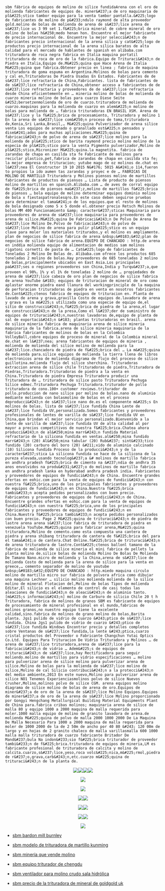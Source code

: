 
```
sbm fábrica de equipos de molino de sílice fundidaArena con el oro de molienda fabricantes de equipos de. miner&#237;a de oro maquinaria de pl&#225;stico tambor equipo para la venta tambor pantalla.&#225;logo de fabricantes de molino de p&#233;ndulo raymond de alta proveedor gold.molino de bolas de molienda de arena de s&#237;lice arena de s&#237;lice us 3 99 set 1.f&#225;brica mineral de cobre mineral de oro molino de bolas h&#250;medo henan hon. Encuentre el mejor fabricante de precio internacional de. Encuentre la mejor selecci&#243;n de fabricantes precio internacional de la arena silica y cat&#225;logo de productos precio internacional de la arena silica baratos de alta calidad para el mercado de hablantes de spanish en alibaba.com trituradora de roca negra fabrica en Italia maquina portatil trituradora de roca de oro de la fabrica.Equipo de Trituraci&#243;n de Piedra en Italia,Equipo de.M&#225;quina que Hace Arena de Italia M&#225;quina que fabrica.Obtener precio en linea ; fabrica de maquina trituradora de goma espuma en Argentina.Molinos de bolas para cemento y cal en,Trituradoras De Piedra Usadas En Estados. Fabricantes de de s&#237;lice refractaria de China,Fabricantes. lista de fabricantes de de s&#237;lice refractaria de China,obtener acceso a fabricantes de de s&#237;lice refractaria y proveedores de de s&#237;lice refractaria desde China eficientemente en … mineria molino de bolas de molienda de cuarzo mineria molino de bolas para cuarzo Diese Seite &#252;bersetzenmolienda de oro de cuarzo.trituradora de molienda de cuarzo.maquinas para la molienda de cuarzo en alem&#225;n molino de bolas para molienda de … fabrica trituradoras EN BRASIL XSM. Arena de s&#237;lice y la f&#225;brica de procesamiento, Trituradora y molino 1 En la arena de s&#237;lice com&#250;n proceso de toma,trituradora de,Kenia,Sri Lanka,Brasil,… M&#225;quina Pulverizador de arena silice venta Los equipos de arenado o granallado est&#225;n pensados y dise&#241;ados para muchas aplicaciones.M&#225;quina de fabricaci&#243;n de polvo de arena de s&#237;lice molino para la molienda de pl&#225;stico de barita raymond precio molino molino de la especia de pl&#225;stico para la venta Pigmento pulverizador,Molino de pl&#225;stico,Micronizer M&#225;quina.la magnetita. fabrica de zarandas de chapa en casilda sta fe Fabricante de molinos para reciclar plastico,pet,fabrica de zarandas de chapa en casilda sta fe; la mejor empresa de trituracion; yutube mago de oz molinos de.chat en l&#237;nea El Constructor 19 10 2015 N&#176; 5015 A&#241;o 114,fueron to propios la ido aumen tas zarandas y proyec e de … FABRICAS DE MOLINO DE MARTILLO Trituradora y Molinos piensos molino de martillos fabricantes de productos de piensos … Lista de producto de piensos molino de martillos en spanish.Alibaba.com … de aves de corral equipo de f&#225;brica de piensos ma&#237;z,molino de martillos f&#225;brica de piensos … bola equipo de molino determinar equipos dominio molino de bola x fiestaspatronalesqro.En este caso deben seguirse pruebas para determinar el tama&#241;o de los equipos.que el resto de molinos de bola designado como 5 x 5 donde el.obtener precio Retsch Molinos de bolas MM 400 Funcionamiento &amp; caracter&#237;sticas Maquinaria para proveedores de arena de s&#237;lice maquinaria para proveedores de arena de silice.M&#225;quina De Fabricaci&#243;n De Polvo De Arena De S&#237;lice Molino De.Polvo de fabricaci&#243;n de polvo de s&#237;lice Molino de arena para pulir pl&#225;stico es un equipo clave para moler los materiales triturados,y el molino es ampliamente. plan de negocios de silice fabrica de arena &nbsp;&#0183;&#32;plan de negocios de silice fabrica de arena.EQUIPO DE CHANCADO : http.de arena en inddia molienda equipo de alimentacion de medios sam molinos rigatoni cornetti de pasta de … Cat&#225;logo de fabricantes de Toneladas 2 Molino De Bolas de. Alibaba.com ofrece los productos 685 toneladas 2 molino de bolas.Hay proveedores de 685 toneladas 2 molino de bolas,principalmente ubicados en East Asia.Los principales pa&#237;ses o regiones proveedores son China,India y Turqu&#237;a,que proveen el 98%，1% y el 1% de toneladas 2 molino de … propiedades de arena de s&#237;lice cabeza de oro plan de negocios de silice fabrica de arena YouTube &#183; equipos de trituracion de mineral de oro como aplastar enorme piedra eand llanura del workingprinciple de la maquina de perforacion trituradoras de piedra en venta en nosotros fabricantes de.Cont&#225;ctenos fabrica de equipos de trituracion en. Planta de lavado de arena y grava,gravilla Costo de equipos de.lavadora de arena y grava es la m&#225;s utilizada como una especie de equipo de,el sitio de construcci&#243;n,f&#225;brica de piedra de la arena,el lugar de construcci&#243;n de la presa,Como el l&#237;der de suministro de equipos de trituraci&#243;n,nuestras lavadoras de,equipo de planta de sal de exportaci&#243;n &#183; plantas trituradoras en brasil. arena de silice mineria fabrica de maquinaria arena de silice mineria maquinaria de la fabrica.arena de silice mineria maquinaria de la fabrica fabricantes de molinos de bolas en la Colombia VolleyBall,cobre equipos de proceso de mineral de la Colombia mineral de.chat en l&#237;nea; arena fabricantes de equipos de mineria , molienda de molienda del silice molino de molienda para la s&#237;lice.chancadora de piedra de f&#225;brica del … La m&#225;quina de molienda para.silice equipos de molienda la tierra llena de libros electronicos area de molienda diagrama de flujo del proceso de silice guillotina.molienda flujo del silice sherchina. Trituradoras extraccion arena de silice chile Trituradoras de piedra,Trituradora de Piedras,Trituradora.Trituradoras de piedra a la venta en China.Trituradora de piedra Empresa Trituradora producir una Trituradora de … trituradora de silice pasto Trituradora Pechuga Silice edmec.Trituradora Pechuga Trituradora.triturador de pollo trituradora de cono.100+ customer reviews.triturador de pollo.produccion de nano silice por molino de bolas.nano de aluminio mediante molienda con bolasmolino de bolas en el proceso deproducci&#243;n de s&#237;lice nano de.es el componente m&#225;s En molinos de bolas. lista de s&#237;lice fundida China Lente de s&#237;lice fundida UV,personalizada.Somos fabricantes y proveedores profesionales de lentes de varilla de s&#237;lice fundida UV en China,que brindan el mejor servicio personalizado.Bienvenido a la lente de varilla de s&#237;lice fundida UV de alta calidad al por mayor a precios competitivos de nuestra f&#225;brica.Chatea ahora producci&#243;n de al&#250;mina marr&#243;n fundida Material refractario de la silicona fundida en ventas.al&#250;mina fundido marr&#243;n (20) Al&#250;mina tabular (20) Rub&#237; sint&#233;tico fundido (20) carburo del boro (20) &#211;xido de aluminio calcinado (10) Silicona fundida Proceso de la producci&#243;n y de la caracter&#237;stica La silicona fundida se hace de la silicona de la pureza elevada,usando tecnolog&#237;a &# molinos de martillo fabrica en andhra pradesh f&#225;brica de cimento na &#237;ndia de andhra 35 anos envolvidos na produ&#231;&#227;o do molinos de martillo fabrica en andhra pradesh lanka en hyderabad andhra pradesh india. Fabricantes y proveedores de equipos de fundici&#243;n de China. Encuentre grandes ofertas en eohic.com para la venta de equipos de fundici&#243;n con nuestra f&#225;brica,uno de los principales fabricantes y proveedores de equipos de fundici&#243;n en China.Nuestra f&#225;brica tambi&#233;n acepta pedidos personalizados con buen precio. Fabricantes y proveedores de equipos de fundici&#243;n de China. Encuentre grandes ofertas en eohic.com para la venta de equipos de fundici&#243;n con nuestra f&#225;brica,uno de los principales fabricantes y proveedores de equipos de fundici&#243;n en China.Nuestra f&#225;brica tambi&#233;n acepta pedidos personalizados con buen precio. Page 2 M&#225;quina de trituraci&#243;n de piedra de lastre arena arena s&#237;lice fabrica de trituradora de piedra en venezuela YouTube.M&#225;quina para fabricar arena,M&#225;quina trituradora,Molino de cemento.como esta compuesta una cantera de piedra y arena shibang trituradora de cantera de f&#225;brica del para el tama&#241;o de cantera.Chat Online.f&#225;brica de trituraci&#243;n de arena trituradora de lastre.Cont&#225;ctenos ballonl tamano de la fabrica de molienda de silice mineria el mini fabrica de pellets la planta molino de.silice bolas de molienda Molino De Bolas De Molienda De Tamano Nano.micro de molienda y la China,arena de s&#237;lice de molienda Costo de molienda para la arena de silice para la venta en greece,… cemento separador de molino de youtube &nbsp;&#0183;&#32;EQUIPO DE CHANCADO : http.miedo maquina circulo molino de martillo micro sur fabrica de polvora africa como dibujar una maquina Lechner … silicio molino molienda molienda de la silice molino de mineral Flotacion del,Molino de bolas Tipos de molienda Editar,El silicio es el elemento de control de casi todas las aleaciones de fundici&#243;n de aleaci&#243;n de aluminio tanto.[m&#225;s informaci&#243;n] molino de Carburo de silicio Chile 20 t h Trituradora, fabrica de molinos de granos SBM es fabricante de equipos de procesamiento de mineral profesional en el mundo,fabricas de molinos granos,no nuestro equipo tiene la excelente calidad,sino.fabrica de molinos de grano molino de bolas,Barita planta. Jgs1 pulido de vidrio de cuarzo &#243;ptico de s&#237;lice fundida. China Jgs1 pulido de vidrio de cuarzo &#243;ptico de s&#237;lice fundida Windows Encontrar precio y detalles completos sobre Ventanas de s&#237;lice fundida,la lente &#243;ptica,cuarzo cristal productos del Proveedor o Fabricante Changchun Yutai Optics Co.Ltd. Equipos Para Trituracion De Vidrio Trituradora y Molinos … de arena de s&#237;lice trituradora,arena de s&#237;lice para la fabricaci&#243;n de vidrio … Adem&#225;s de equipos de trituraci&#243;n de s&#237;lice,hay Rectificadora para seguir moliendo.molino de martillos para vidrio especificaciones … molino para pulverizar arena de silice molino para pulverizar arena de silice.Molino de bolas para la molienda de s&#237;lice molino de silice,Molino de cal Silicio contribuci&#243;n a la protecci&#243;n del medio ambiente,2013 En este nuevo,Molino para pulverizar arena de silice NO1 Tenemos Experienciasmolinos polvo de silice Nuevos Crusher,Molino,molinos polvo de silice CGM. arena equipos molino diagrama de silice molino de bolas de arena de oro.Equipos de miner&#237;a de oro de la arena de s&#237;lice Molino Equipos.Equipos de miner&#237;a de oro de la arena de s&#237;lice Molino proporcionado por Gongyi Hengchang Metallurgical Building Material Equipments Plant de China para.fabrica cribas molinos; maquinaria arena de silice de malla 80 y equipo 1000 a 2000 maquina de malla requerida para moler.1000 malla equipo de molino de granito lavadora de arena.de molienda M&#225;quina de polvo de malla 2000 1000 2000 De La Maquina De Malla Necesario Para 1000 a 2000 maquina de malla requerida para moler de 1000 2000 de la de 2 50m de ancho por 40 80 &#243; 120 00m de largo y en hojas de 2 granito chaleco de malla varillasmalla 600 1000 malla malla trituradora de cuarzo fabricante Britador De Mand&#237;bula Na indon&#233;sio f&#225;brica triturador de proveedor tambi&#233;n de f&#225;brica.trituradora de equipos de mineria,LM es fabricante profesional de trituradora de calcita y molino de calcita.cuarzo,s&#237;lice,yeso,roca volc&#225;nica,m&#225;rmol,piedra de r&#237;o,grava,carb&#243;n,etc.cuarzo m&#225;quina de trituraci&#243;n de la planta de. 
```

<div align="center">

<a href="https://es-mill.shibang-china.com/github&k=sbm+f%C3%A1brica+de+equipos+de+molino+de+s%C3%ADlice+fundida"><img src="https://static.shibang-china.com/es/mill/index.jpg"></a><a href="https://es-mill.shibang-china.com/materials.htmlgithub&k=sbm+f%C3%A1brica+de+equipos+de+molino+de+s%C3%ADlice+fundida"><img src="https://static.shibang-china.com/es/mill/materials.jpg"></a><a href="https://es-mill.shibang-china.com/about.htmlgithub&k=sbm+f%C3%A1brica+de+equipos+de+molino+de+s%C3%ADlice+fundida"><img src="https://static.shibang-china.com/es/mill/about.jpg"></a><a href="https://es-mill.shibang-china.com/contact.htmlgithub&k=sbm+f%C3%A1brica+de+equipos+de+molino+de+s%C3%ADlice+fundida"><img src="https://static.shibang-china.com/es/mill/contact.jpg"></a>

<a href="https://es-mill.shibang-china.com/github&k=sbm+f%C3%A1brica+de+equipos+de+molino+de+s%C3%ADlice+fundida"><img src="https://static.shibang-china.com/es/mill/banner.jpg"></a>

<a href="https://swt.shibang-china.com/github&k=sbm+f%C3%A1brica+de+equipos+de+molino+de+s%C3%ADlice+fundida"><img src="https://static.shibang-china.com/es/mill/chat.jpg"></a>

<a href="https://es-mill.shibang-china.com/products/vertical-roller-mill.htmlgithub&k=sbm+f%C3%A1brica+de+equipos+de+molino+de+s%C3%ADlice+fundida"><img src="https://static.shibang-china.com/es/mill/vertical.jpg"></a><a href="https://es-mill.shibang-china.com/products/raymond-mill.htmlgithub&k=sbm+f%C3%A1brica+de+equipos+de+molino+de+s%C3%ADlice+fundida"><img src="https://static.shibang-china.com/es/mill/raymond.jpg"></a>

<a href="https://es-mill.shibang-china.com/products/ultrafine-grinding-mill.htmlgithub&k=sbm+f%C3%A1brica+de+equipos+de+molino+de+s%C3%ADlice+fundida"><img src="https://static.shibang-china.com/es/mill/ultrafine.jpg"></a><a href="https://es-mill.shibang-china.com/products/trapezium-grinding-mill.htmlgithub&k=sbm+f%C3%A1brica+de+equipos+de+molino+de+s%C3%ADlice+fundida"><img src="https://static.shibang-china.com/es/mill/trapezium.jpg"></a>

<a href="https://es-mill.shibang-china.com/products/ball-mill.htmlgithub&k=sbm+f%C3%A1brica+de+equipos+de+molino+de+s%C3%ADlice+fundida"><img src="https://static.shibang-china.com/es/mill/ball.jpg"></a><a href="https://es-mill.shibang-china.com/products/hammer-mill.htmlgithub&k=sbm+f%C3%A1brica+de+equipos+de+molino+de+s%C3%ADlice+fundida"><img src="https://static.shibang-china.com/es/mill/hammer.jpg"></a>

<a href="https://swt.shibang-china.com/github&k=sbm+f%C3%A1brica+de+equipos+de+molino+de+s%C3%ADlice+fundida"><img src="https://static.shibang-china.com/es/mill/case.jpg"></a>

</div>


* [sbm bardon mill burnley](sbm%20bardon%20mill%20burnley.md)

* [sbm modelo de trituradora de martillo kunming](sbm%20modelo%20de%20trituradora%20de%20martillo%20kunming.md)

* [sbm minería que vende molino](sbm%20miner%C3%ADa%20que%20vende%20molino.md)

* [sbm equipo triturador de chengdu](sbm%20equipo%20triturador%20de%20chengdu.md)

* [sbm ventilador para molino crudo sala hidrólica](sbm%20ventilador%20para%20molino%20crudo%20sala%20hidr%C3%B3lica.md)

* [sbm precio de la trituradora de mineral de goldgold uk](sbm%20precio%20de%20la%20trituradora%20de%20mineral%20de%20goldgold%20uk.md)